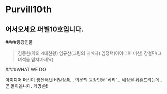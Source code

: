 # Purvill10th

## 어서오세요 퍼빌10호입니다.


####등장인물

>김종현(악의 4대천왕)
>임규산(그림의 지배자)
>임정택(아이디어 머신)
>강철민(그녀석을 믿지마세요)


####WHAT WE DO

아이디어 머신이 생산해낸 비밀상품... 의문의 등장인물 '베리'...  세상을 뒤흔드려는데.. 곧 돌아옵니다. 커밍쑨!!
